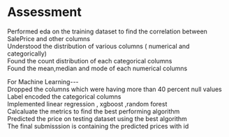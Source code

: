 # Assessment
 
Performed eda on the training dataset to find the correlation between SalePrice and other columns <br>
Understood the distribution of various columns ( numerical and categorically) <br>
Found the count distribution of each categorical columns <br>
Found the mean,median and mode of each numerical columns <br>

For Machine Learning--- <br>
Dropped the columns which were having more than 40 percent null values <br>
Label encoded the categorical columns <br>
Implemented linear regression , xgboost ,random forest <br>
Calcaluate the metrics to find the best performing algorithm <br>
Predicted the price on testing dataset using the best algorithm <br>
The final submisssion is containing the predicted prices with id <br>
